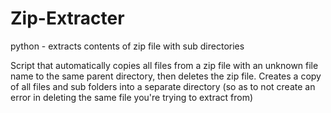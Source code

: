 # Zip-Extracter
python - extracts contents of zip file with sub directories

Script that automatically copies all files from a zip file with an unknown file name to the same parent directory, then deletes the zip file. Creates a copy of all files and sub folders into a separate directory (so as to not create an error in deleting the same file you're trying to extract from)
